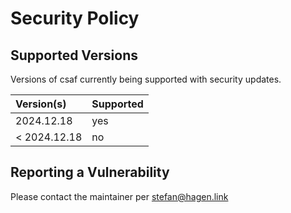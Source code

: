 # Security Policy

## Supported Versions

Versions of csaf currently being supported with security updates.

| Version(s)   | Supported |
|:-------------|:----------|
| 2024.12.18   | yes       |
| < 2024.12.18 | no        |

## Reporting a Vulnerability

Please contact the maintainer per stefan@hagen.link
